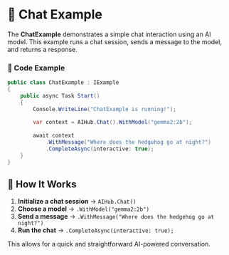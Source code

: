 # 💬 Chat Example

The **ChatExample** demonstrates a simple chat interaction using an AI model.
This example runs a chat session, sends a message to the model, and returns a response.

### 📝 Code Example

```csharp
public class ChatExample : IExample
{
    public async Task Start()
    {
        Console.WriteLine("ChatExample is running!");
        
        var context = AIHub.Chat().WithModel("gemma2:2b");
        
        await context
            .WithMessage("Where does the hedgehog go at night?")
            .CompleteAsync(interactive: true);
    }
}
```

## 🔹 How It Works
1. **Initialize a chat session** → `AIHub.Chat()`
2. **Choose a model** → `.WithModel("gemma2:2b")`
3. **Send a message** → `.WithMessage("Where does the hedgehog go at night?")`
4. **Run the chat** → `.CompleteAsync(interactive: true);`

This allows for a quick and straightforward AI-powered conversation.

